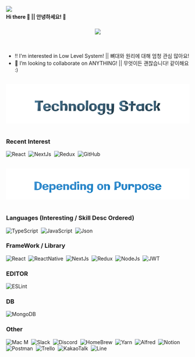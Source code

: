 <div> 
  <div align="right" style="display: flex;">
    <span dir="auto">
      <a href="https://hits.seeyoufarm.com" rel="nofollow"><img src="https://hits.seeyoufarm.com/api/count/incr/badge.svg?url=https%3A%2F%2Fgithub.com%2FHY2OK%2F&count_bg=%2379C83D&title_bg=%23555555&icon=hashnode.svg&icon_color=%23E7E7E7&title=HIT%21&edge_flat=true" style="max-width: 100%;"></a>
    </span>
  </div>
  <div align="left" style="display: flex;">
    <b>Hi there 👋 || 안녕하세요! 👋</b>
  </div> 
</div>
<br />

<!-- 
[![wakatime](https://wakatime.com/badge/user/25fbf90f-563d-4038-a635-1df11b361fe2.svg)](https://wakatime.com/@25fbf90f-563d-4038-a635-1df11b361fe2)
-->

<!-- 트로피! -->
<div align="center">
  <img align="middle" src="https://github-profile-trophy.vercel.app/?username=HY2OK&theme=chalk&rank=SECRET,SSS,SS,S,AAA,AA,A,B&margin-w=15&margin-h=15&column=5" />
</div>
<br />

<!-- 나중에 추가할것 : https://www.hackerrank.com/ -->

<!-- 연락처 -->
<!--
<div align="center">
  <b>CONTACT</b>:&nbsp;&nbsp;
  <a href="mailto:admin@bdev.io">
    <img align="center" src="https://img.shields.io/badge/MAIL-D14836?style=for-the-badge&logo=gmail&logoColor=white">
  </a>&nbsp;&nbsp;
  <b>HOMEPAGE</b>:&nbsp;&nbsp;
  <a href="https://ql.gl/">
    <img align="center" src="https://img.shields.io/badge/QL.GL-0A0A0A?style=for-the-badge&logo=devdotto&logoColor=white">
  </a>&nbsp;&nbsp;
  <b>INSTAGRAM</b>:&nbsp;&nbsp;
    <a href="https://www.instagram.com/HY2OK" rel="nofollow">
      <img align="center" src="https://img.shields.io/badge/INSTA-E4405F?style=for-the-badge&logo=instagram&logoColor=white">
    </a>&nbsp;&nbsp;
  <b>LINKEDIN</b>:&nbsp;&nbsp;
    <a href="https://www.linkedin.com/in/HY2OK" rel="nofollow">
      <img align="center" src="https://img.shields.io/badge/LINKED-0077B5?style=for-the-badge&logo=linkedin&logoColor=white">
    </a>&nbsp;&nbsp;
</div>
-->
<br />

<!-- 소개 -->
- ‼ I'm interested in Low Level System! || 뼈대와 원리에 대해 엄청 관심 많아요!
- 👯 I’m looking to collaborate on ANYTHING! || 무엇이든 괜찮습니다! 같이해요 :)

<br/>


<!-- 기술 -->

<div align="center" width"100%">
  <img align="top" src="https://raw.githubusercontent.com/shellcodesniper/shellcodesniper/master/stack.svg">
</div>
<br />

<!-- BADGES : https://github.com/Ileriayo/markdown-badges -->

<!-- 최근관심사 -->
### Recent Interest
![React](https://img.shields.io/badge/React-2CA5E0?style=for-the-badge&logo=react&logoColor=white)&nbsp;
![NextJs](https://img.shields.io/badge/NextJs-231F20?style=for-the-badge&logo=nextdotjs&logoColor=white)&nbsp;
![Redux](https://img.shields.io/badge/Redux-E0234E?style=for-the-badge&logo=redux&logoColor=white)&nbsp;
![GitHub](https://img.shields.io/badge/github-%23121011.svg?style=for-the-badge&logo=github&logoColor=white)&nbsp;

<br />

<!-- depending on purpose -->
<div align="left" width"100%">
  <img align="top" src="https://raw.githubusercontent.com/shellcodesniper/shellcodesniper/master/depending.svg">
</div>
<br />

### Languages (Interesting / Skill Desc Ordered)
![TypeScript](https://img.shields.io/badge/TypeScript-007ACC?style=flat-square&logo=typescript&logoColor=white)&nbsp;
![JavaScript](https://img.shields.io/badge/JavaScript-323330?style=flat-square&logo=javascript&logoColor=F7DF1E)&nbsp;
![Json](https://img.shields.io/badge/json-5E5C5C?style=flat-square&logo=json&logoColor=white)&nbsp;

### FrameWork / Library
![React](https://img.shields.io/badge/React-2CA5E0?style=flat-square&logo=react&logoColor=white)&nbsp;
![ReactNative](https://img.shields.io/badge/react-2B2E3A?style=flat-square&logo=react-native&logoColor=9FEAF9)&nbsp;
![NextJs](https://img.shields.io/badge/NextJs-231F20?style=flat-square&logo=nextdotjs&logoColor=white)&nbsp;
![Redux](https://img.shields.io/badge/Redux-E0234E?style=flat-square&logo=redux&logoColor=white)&nbsp;
![NodeJs](https://img.shields.io/badge/NodeJs-009639?style=flat-square&logo=nodedotjs&logoColor=white)&nbsp;
![JWT](https://img.shields.io/badge/JWT-000000?style=flat-square&logo=JSON%20web%20tokens&logoColor=white)&nbsp;


### EDITOR
![ESLint](https://img.shields.io/badge/ESLint-4B3263?style=flat-squarege&logo=eslint&logoColor=white)&nbsp;

### DB
![MongoDB](https://img.shields.io/badge/MongoDB-4EA94B?style=flat-square&logo=mongodb&logoColor=white)&nbsp;

### Other

<!-- ![AWS](https://img.shields.io/badge/Amazon_AWS-FF9900?style=flat-square&logo=amazonaws&logoColor=white)&nbsp; -->
![Mac M](https://img.shields.io/badge/apple%20silicon-333333?style=flat-square&logo=apple&logoColor=white)&nbsp;
![Slack](https://img.shields.io/badge/Slack-4A154B?style=flat-square&logo=slack&logoColor=white)&nbsp;
![Discord](https://img.shields.io/badge/Discord-5865F2?style=flat-square&logo=discord&logoColor=white)&nbsp;
![HomeBrew](https://img.shields.io/badge/Homebrew-FBB040?style=flat-square&logo=Homebrew&logoColor=white)&nbsp;
![Yarn](https://img.shields.io/badge/yarn-%232C8EBB.svg?style=flat-square&logo=yarn&logoColor=white)&nbsp;
![Alfred](https://img.shields.io/badge/alfred-%235C1F87.svg?style=flat-square&logo=alfred)&nbsp;
![Notion](https://img.shields.io/badge/Notion-%23000000.svg?style=flat-square&logo=notion&logoColor=white)&nbsp;
![Postman](https://img.shields.io/badge/Postman-FF6C37?style=flat-square&logo=postman&logoColor=white)&nbsp;
![Trello](https://img.shields.io/badge/Trello-%23026AA7.svg?style=flat-square&logo=Trello&logoColor=white)&nbsp;
![KakaoTalk](https://img.shields.io/badge/kakaotalk-ffcd00.svg?style=flat-square&logo=kakaotalk&logoColor=000000)&nbsp;
![Line](https://img.shields.io/badge/Line-00C300?style=flat-square&logo=line&logoColor=white)&nbsp;
<!-- ![Paypal](https://img.shields.io/badge/PayPal-00457C?style=flat-square&logo=paypal&logoColor=white)&nbsp; -->

<br/>

<!-- STATS -->
<!-- 
### STATS

<table width="100%">
  <tr>
    <th align="center">
      <img width="441" height="1">
      <p> 
        <small>
          Languages All Time
        </small>
      </p>
    </th>
    <th align="center">
      <img width="441" height="1">
        <p> 
        <small>
          Coding Activities (Since 2020)  
        </small>
      </p>
    </th>
  </tr>
  <tr>
    <td valign="top">
      <img src="[https://wakatime.com/share/@HY2OK/f6ea09a8-9b0c-41ba-b6a4-1fcf8798cc26.svg](https://wakatime.com/share/@018e6f23-23ed-48b3-a8fe-61c13263547c/a005021e-9fc2-439c-84cd-34a49dfa45a9.svg)" width="100%">
    </td>
    <td valign="top">
      <img src="https://wakatime.com/share/@018e6f23-23ed-48b3-a8fe-61c13263547c/202bccbb-9b4a-43c6-9860-910c7bf2e4a3.svg" width="100%">
    </td>
  </tr>

</table>

-->


<!-- 비활성화 -->
<!--
<br />

### SOLVED.AC

> (start recently)

 <div align="center">
  <a href="https://solved.ac/shellcodesniper">
    <img src="http://mazassumnida.wtf/api/generate_badge?boj=shellcodesniper" />
  </a>
</div>
<br/>-->
